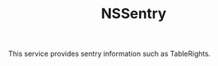 ﻿---
uid: crmscript_ref_NSSentry
title: NSSentry
intellisense: Void.NSSentry
keywords: NSSentry
so.topic: reference
---

This service provides sentry information such as TableRights.
